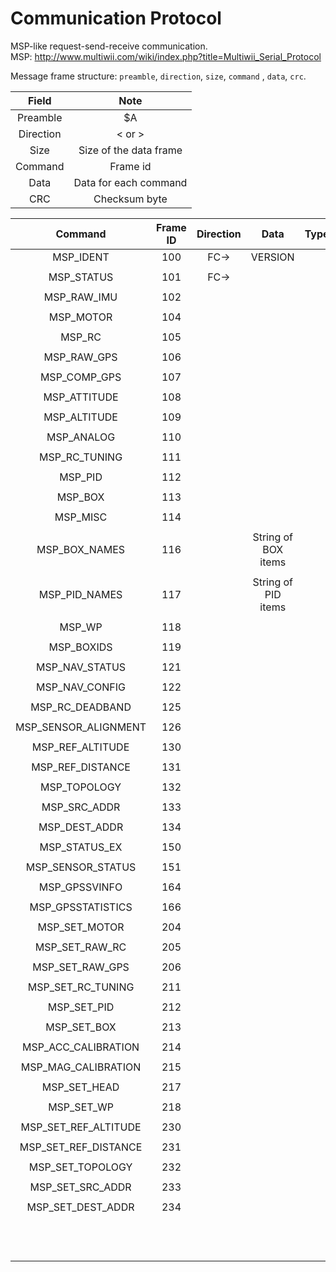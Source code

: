 # Communication Protocol  
MSP-like request-send-receive communication.  
MSP: http://www.multiwii.com/wiki/index.php?title=Multiwii_Serial_Protocol  

Message frame structure:
`preamble`, `direction`, `size`, `command` , `data`, `crc`.

| Field | Note |
|:-----:|:----:|
| Preamble | $A |
| Direction | < or > |
| Size | Size of the data frame |
| Command | Frame id |
| Data | Data for each command |
| CRC | Checksum byte |

| Command | Frame ID | Direction | Data | Type | Note |
|:-----:|:-----:|:-----:|:-----:|:-----:|:-----:|
| MSP_IDENT | 100 | FC-> | VERSION |||
|||||||
| MSP_STATUS | 101 | FC-> |  |  ||
|||||||
| MSP_RAW_IMU | 102 |||||
|||||||
| MSP_MOTOR | 104 |||||
|||||||
| MSP_RC | 105 |||||
|||||||
| MSP_RAW_GPS | 106 |||||
|||||||
| MSP_COMP_GPS | 107 |||||
|||||||
| MSP_ATTITUDE | 108 |||||
|||||||
| MSP_ALTITUDE | 109 |||||
|||||||
| MSP_ANALOG | 110 |||||
|||||||
| MSP_RC_TUNING | 111 |||||
|||||||
| MSP_PID | 112 |||||
|||||||
| MSP_BOX | 113 |||||
|||||||
| MSP_MISC | 114 |||||
|||||||
| MSP_BOX_NAMES | 116 || String of BOX items |||
|||||||
| MSP_PID_NAMES | 117 || String of PID items |||
|||||||
| MSP_WP | 118 |||||
|||||||
| MSP_BOXIDS | 119 |||||
|||||||
| MSP_NAV_STATUS | 121 |||||
|||||||
| MSP_NAV_CONFIG | 122 |||||
|||||||
| MSP_RC_DEADBAND | 125 |||||
|||||||
| MSP_SENSOR_ALIGNMENT | 126 |||||
|||||||
| MSP_REF_ALTITUDE | 130 |||||
|||||||
| MSP_REF_DISTANCE | 131 |||||
|||||||
| MSP_TOPOLOGY | 132 |||||
|||||||
| MSP_SRC_ADDR | 133 |||||
|||||||
| MSP_DEST_ADDR | 134 |||||
|||||||
| MSP_STATUS_EX | 150 |||| |
|||||||
| MSP_SENSOR_STATUS | 151 |||| * |
|||||||
| MSP_GPSSVINFO | 164 |||| * |
|||||||
| MSP_GPSSTATISTICS | 166 |||| * |
|||||||
| MSP_SET_MOTOR | 204 |||| * |
|||||||
| MSP_SET_RAW_RC | 205 |||| * |
|||||||
| MSP_SET_RAW_GPS | 206 |||| * |
|||||||
| MSP_SET_RC_TUNING | 211 |||| * |
|||||||
| MSP_SET_PID | 212|||| * |
|||||||
| MSP_SET_BOX | 213 |||| * |
|||||||
| MSP_ACC_CALIBRATION | 214 |||| * |
|||||||
| MSP_MAG_CALIBRATION | 215 |||| * |
|||||||
| MSP_SET_HEAD | 217 |||| * |
|||||||
| MSP_SET_WP | 218 |||| * |
|||||||
| MSP_SET_REF_ALTITUDE | 230 |||||
|||||||
| MSP_SET_REF_DISTANCE | 231 |||||
|||||||
| MSP_SET_TOPOLOGY | 232 |||||
|||||||
| MSP_SET_SRC_ADDR | 233 |||||
|||||||
| MSP_SET_DEST_ADDR | 234 |||||
|||||||
|||||| END OF TABLE |
